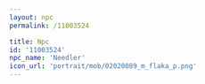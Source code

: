 ```yaml
---
layout: npc
permalink: /11003524

title: Npc
id: '11003524'
npc_name: 'Needler'
icon_url: 'portrait/mob/02020089_m_flaka_p.png'
---
```

